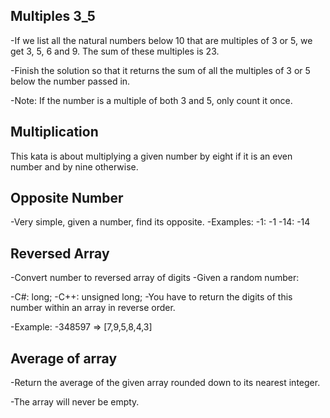 ## Multiples 3_5

-If we list all the natural numbers below 10 that are multiples of 3 or 5, we get 3, 5, 6 and 9. The sum of these multiples is 23.

-Finish the solution so that it returns the sum of all the multiples of 3 or 5 below the number passed in.

-Note: If the number is a multiple of both 3 and 5, only count it once.


## Multiplication
This kata is about multiplying a given number by eight if it is an even number and by nine otherwise.

## Opposite Number
-Very simple, given a number, find its opposite.
-Examples:
-1: -1
-14: -14

## Reversed Array
-Convert number to reversed array of digits
-Given a random number:

-C#: long;
-C++: unsigned long;
-You have to return the digits of this number within an array in reverse order.

-Example:
-348597 => [7,9,5,8,4,3]

## Average of array
-Return the average of the given array rounded down to its nearest integer.

-The array will never be empty.
